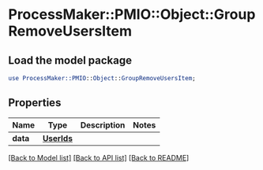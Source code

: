 # ProcessMaker::PMIO::Object::GroupRemoveUsersItem

## Load the model package
```perl
use ProcessMaker::PMIO::Object::GroupRemoveUsersItem;
```

## Properties
Name | Type | Description | Notes
------------ | ------------- | ------------- | -------------
**data** | [**UserIds**](UserIds.md) |  | 

[[Back to Model list]](../README.md#documentation-for-models) [[Back to API list]](../README.md#documentation-for-api-endpoints) [[Back to README]](../README.md)


